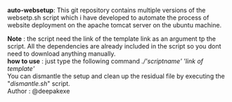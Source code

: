 **auto-websetup**: This git repository contains multiple versions of the websetp.sh script which i have developed to automate the process of website deployment on the apache tomcat server on the ubuntu machine.

**Note** : the script need the link of the template link as an argument tp the script. All the dependencies are already included in the script so you dont need to download anything manually.<br>
**how to use** : just type the following command *./'scriptname' 'link of template'* <br>
You can dismantle the setup and clean up the residual file by executing the "*dismantle.sh*" script. <br>
                    Author : @deepakexe
